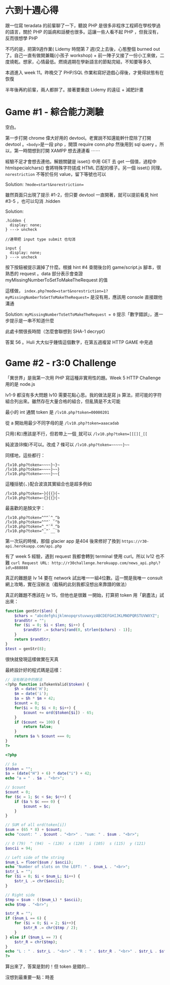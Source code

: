 # 六到十週心得

跟一位寫 teradata 的前輩聊了一下，聽說 PHP 是很多非程序工程師在學校學過的語言，關於 PHP 的詬病和話梗也很多。這讓一些人看不起 PHP ，但我沒有，反而很想學 PHP 

不巧的是，把第9週作業( Lidemy 時間第 7 週)交上去後，心態整個 burned out 了。自己一直有做開兼職(小孩子 workshop) + 前一陣子又接了一份小工來做，二度燒乾。想家，心情最低。燃燒週期在學新語言的節點完結，不知要等多久

本週進入 week 11。昨晚交了 PHP/SQL 作業和寫好遊戲心得後，才覺得狀態有在恢復

半年後再約前輩，兩人都胖了。接著要重啟 Lidemy 的遠征 + 減肥計畫

# Game #1 - 綜合能力測驗

空白。

第一步打開 chrome 偉大好用的 devtool。老實說不知還能幹什麼除了打開 devtool 。`<body>`是一段 php ，開頭 require conn.php 然後用到 sql query 。所以，第一時間想到打開 XAMPP 想去連連看 ⋯⋯ 

經驗不足才會想去連他。解題關鍵是 isset() 中用 GET 去 get 一個值，過程中 htmlspecialchars() 會將特殊字符搓成 HTML 匹配的樣子。另一個 isset() 同理。`norestriction` 不等於任何 value，留下等號也可以 

Solution:
`?mode=start&norestriction=`

雖然頁面只出現了提示 #1-2，但只要 devtool 一直開著，就可以提前看見 hint #3-5 ，也可以勾消 .hidden 

Solution:
```
.hidden {
  display: none;
} ---> uncheck

//連帶把 input type submit 也勾消

input {
  display: none;
} ---> uncheck
```

按下按鈕被提示漏掉了什麼。根據 hint #4 查閱後台的 game/script.js 腳本，很熟悉的 request 。data 部分表示會查證 myMissingNumberToSetToMakeTheRequest 的值

這樣做，
`index.php?mode=start&norestriction=1?myMissingNumberToSetToMakeTheRequest=`
是沒有用，應該用 console 直接跟他溝通

Solution:
`myMissingNumberToSetToMakeTheRequest = 0` 
提示「數字錯誤」，進一步提示是一串不知道什麼

此處卡關很長時間（怎麼會聯想到 SHA-1 decrypt）

答案 56 。Huli 大大似乎鍾情這個數字，在第五週複習 HTTP GAME 中見過

# Game #2 - r3:0 Challenge

「異世界」是我第一次用 PHP 寫這種非實用性的題。Week 5 HTTP Challenge 用的是 node.js 

lv1-9 都沒有多大問題
lv10 需要花點心思。我的做法是寫 js 算法，把可能的字符組合列出來。雖然存在大量合格的組合，但亂猜是不太可能

最小的 int 通關 token 是
`/lv10.php?token=00000201`

從 a 開始用最少不同字母的是
`/lv10.php?token=aaacadab`

只用`[`和`]`應該是不行，但若帶上一個`_`就可以
`/lv10.php?token=[[[][_[[`

純波浪(8條)不可以。改成 7 條可以
`/lv10.php?token=~~~~~}~~`

同樣地，這些都行：
```
/lv10.php?token=~~~~}~}~
/lv10.php?token=~~~~}~~}
/lv10.php?token=~~~~}~~{
```

這種括號`{`、`}`配合波浪其實組合也是超多例如
```
/lv10.php?token=~}{{{}{~
/lv10.php?token=~{}{{}{~
```
最喜歡的是顏文字：
```
/lv10.php?token=^^^`^_^b
/lv10.php?token=^^^`_`^b
/lv10.php?token=^_^`^_^b
/lv10.php?token=^_^`__`b
```

第一次玩的時候，那個 glacier app 是404
後來修好了換到 `https://r30-api.herokuapp.com/api.php` 

有了 week 5 經驗，遇到 request 我都會轉到 terminal 使用 curl。所以 lv12 也不難
`curl Request URL: http://r30challenge.herokuapp.com/news_api.php\?id\=888888`

真正的難題是 lv 14 要在 network 試出唯一一組4位數。這一關是我唯一 consult 網上攻略，實在沒辦法（截稿的此刻我都沒想出來靠譜的做法）

真正的難題不應該在 lv 15，但他也是很難
一開始，打算把 token 用「窮盡法」試出來：
```php
function genStr($len) {
    $chars = "abcdefghijklmnopqrstuvwxyzABCDEFGHIJKLMNOPQRSTUVWXYZ";
    $randStr = "";
    for ($i = 0; $i < $len; $i++) {
        $randStr .= $chars[rand(0, strlen($chars) - 1)];
    }
    return $randStr;
}
$test = genStr(8); 
```
很快就發現這樣做實在天真

最終設計好的程式碼是這樣：
```php
// 沒有辦法中的辦法
<?php function isTokenValid($token) {
    $h = date('H');
    $m = date('i'); 
    $a = $h * $m + 42;
    $count = 0;
    for($i = 0; $i < 8; $i++) {
        $count += ord($token[$i]) - 65;
    }
    if ($count <= 100) {
        return false;
    }
    return $a % $count === 0;
}
?>

<?php

// $a
$token = "";
$a = (date("H") + 6) * date("i") + 42;
echo "a = " . $a . "<br>";

// $count
$count = 0;
for ($c = 1; $c < $a; $c++) {
    if ($a % $c === 0) {
        $count = $c;
    }
}

// SUM of all ord(token[i])
$sum = (65 * 8) + $count;
echo "count: " . $count . "<br>" . "sum: " . $sum . "<br>";

// O (79)  ^ (94)  ~ (126)  x (120)  i (105)  s (115)  y (121)  
$ascii = 94;

// Left side of the string
$num_L = floor($sum / $ascii);
echo "Number of slots on the LEFT: " . $num_L . "<br>";
$str_L = "";
for ($i = 0; $i < $num_L; $i++) {
    $str_L .= chr($ascii);
}

// Right side
$tmp = $sum - (($num_L) * $ascii);
echo $tmp . "<br>";

$str_R = "";
if ($num_L == 6) {
    for ($i = 0; $i = 2; $i++){
        $str_R .= chr($tmp / 2);
    }
} else if ($num_L == 7) {
    $str_R = chr($tmp);
}
echo "L : " . $str_L . "<br>" . "R : " . $str_R . "<br>" . $str_L . $str_R . "<br>";
?>
```

算出來了，答案是對的！但 token 是錯的... 

沒想到最重要一點：時差


